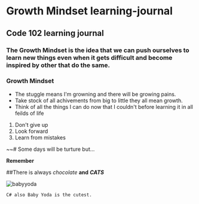 # Growth Mindset learning-journal
## Code 102 learning journal
### The Growth Mindset is the idea that we can push ourselves to learn new things even when it gets difficult and become inspired by other that do the same. 

### Growth Mindset
- The stuggle means I'm growning and there will be growing pains.
- Take stock of all achivements from big to little they all mean growth.
- Think of all the things I can do now that I couldn't before learning it in all feilds of life

1. Don't give up
1. Look forward
1. Learn from mistakes

~~# Some days will be turture but...

**Remember**

##There is always _chocolate_ **and** ***CATS***

![babyyoda](https://assets1.ignimgs.com/2019/12/01/twitter-in-stream-wide-baby-yoda-soup-mandalorian-1575172376899.jpg)


```C# also Baby Yoda is the cutest.```
